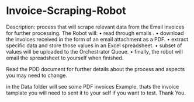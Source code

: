 # Invoice-Scraping-Robot

Description:
process that will scrape relevant data from the Email invoices for further processing. The Robot will:
•	read through emails .
•	download the invoices received in the form of an email attachment as a PDF. 
•	extract specific data and store those values in an Excel spreadsheet.
•	subset of values will be uploaded to the Orchestrator Queue. 
•	finally, the robot will email the spreadsheet to yourself when finished.

Read the PDD document for further details about the process and aspects you may need to change.

in the Data folder will see some PDF invoices Example, thats the invoice tamplate you will need to sent it to your self if you want to test.
Thank You.
 
